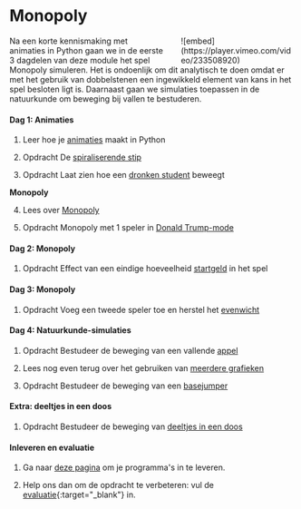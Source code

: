 # Monopoly

<div style="width: 40%; float:right; margin-left: 2em;">
![embed](https://player.vimeo.com/video/233508920)
</div>

Na een korte kennismaking met animaties in Python gaan we in de eerste 3 dagdelen van deze module het spel Monopoly simuleren. Het is ondoenlijk om dit analytisch te doen omdat er met het gebruik van dobbelstenen een ingewikkeld element van kans in het spel besloten ligt is. Daarnaast gaan we simulaties toepassen in de natuurkunde om beweging bij vallen te bestuderen.

#### Dag 1: Animaties

1. Leer hoe je [animaties](/technieken/animaties) maakt in Python

2. <span class="badge badge-primary">Opdracht</span> De [spiraliserende stip](/beweging/stip)

3. <span class="badge badge-primary">Opdracht</span> Laat zien hoe een [dronken student](/beweging/student) beweegt

**Monopoly**

4. Lees over [Monopoly](/monopoly/inleiding)

5. <span class="badge badge-primary">Opdracht</span> Monopoly met 1 speler in [Donald Trump-mode](/monopoly/vrij-rondlopen)

#### Dag 2: Monopoly

1. <span class="badge badge-primary">Opdracht</span> Effect van een eindige hoeveelheid [startgeld](/monopoly/startgeld) in het spel

#### Dag 3: Monopoly

1. <span class="badge badge-primary">Opdracht</span> Voeg een tweede speler toe en herstel het [evenwicht](/monopoly/twee-spelers)

#### Dag 4: Natuurkunde-simulaties

1. <span class="badge badge-primary">Opdracht</span> Bestudeer de beweging van een vallende [appel](/beweging/appel)

2. Lees nog even terug over het gebruiken van [meerdere grafieken](/technieken/plot)

3. <span class="badge badge-primary">Opdracht</span> Bestudeer de beweging van een [basejumper](/beweging/basejump)


#### Extra: deeltjes in een doos

1. <span class="badge badge-primary">Opdracht</span> Bestudeer de beweging van [deeltjes in een doos](/monopoly/extra)



#### Inleveren en evaluatie

1. Ga naar [deze pagina](/monopoly/inleveren) om je programma's in te leveren.

2. Help ons dan om de opdracht te verbeteren: vul de [evaluatie](https://goo.gl/forms/bMEPwmQeLxMZ13qE2){:target="_blank"} in.
